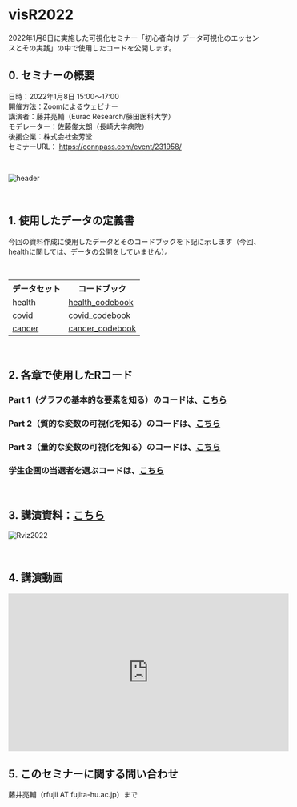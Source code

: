 # visR2022
2022年1月8日に実施した可視化セミナー「初心者向け データ可視化のエッセンスとその実践」の中で使用したコードを公開します。

## 0. セミナーの概要
日時：2022年1月8日 15:00〜17:00 <br>
開催方法：Zoomによるウェビナー　<br>
講演者：藤井亮輔（Eurac Research/藤田医科大学）　<br>
モデレーター：佐藤俊太朗（長崎大学病院）<br>
後援企業：株式会社金芳堂<br>
セミナーURL： https://connpass.com/event/231958/ <br>

<br>

![header](https://user-images.githubusercontent.com/19466700/147861789-7ccdc0f4-fc42-414d-b38d-150593b34643.jpg)

<br>

## 1. 使用したデータの定義書

今回の資料作成に使用したデータとそのコードブックを下記に示します（今回、healthに関しては、データの公開をしていません）。 

<br>

 <table>
    <tr>
      <th>データセット</th>
      <th>コードブック</th>
    </tr>
    <tr>
      <td>health</td>
      <td><a href="https://drive.google.com/file/d/1JEFA35pdAa-dzv3f6-JLZSXQV4v5JxH-/view?usp=sharing">health_codebook</a></td>
    </tr>
    <tr>
      <td><a href="https://drive.google.com/file/d/1CWg8bcHdh_Xu3qp3Gkh3jSRxfKHuw92S/view?usp=sharing">covid</a></td>
      <td><a href="https://drive.google.com/file/d/1hOA_LFmiK3gIaUVHuKT6cQzs0AKTV9wn/view?usp=sharing">covid_codebook</a></td>
    </tr>
    <tr>
      <td><a href="https://drive.google.com/file/d/1ZSgoiJlia6cs0pQ-1NbRVrBHlnfl-Ewq/view?usp=sharing">cancer</a></td>
      <td><a href="https://drive.google.com/file/d/1FiRa0I7th285X6k20EIVP3uT4f8FoWaQ/view?usp=sharing">cancer_codebook</a></td>
    </tr>
  </table>

<br>

## 2. 各章で使用したRコード
### Part 1（グラフの基本的な要素を知る）のコードは、<a href="https://github.com/fujichaaan/visR2022/blob/main/Part1_github.R">こちら</a><br>
### Part 2（質的な変数の可視化を知る）のコードは、<a href="https://github.com/fujichaaan/visR2022/blob/main/Part2_github.R">こちら</a><br>
### Part 3（量的な変数の可視化を知る）のコードは、<a href="https://github.com/fujichaaan/visR2022/blob/main/Part3_github.R">こちら</a>
### 学生企画の当選者を選ぶコードは、<a href="https://github.com/fujichaaan/visR2022/blob/main/Selection_winners.R">こちら</a>

<br>

## 3. 講演資料：<a href="https://drive.google.com/file/d/1f5wn75lcxIV8zNuImt9uTczOC5eApkYe/view?usp=sharing">こちら</a><br>
![Rviz2022](https://user-images.githubusercontent.com/19466700/167881371-f1b144be-1932-4c97-8b3c-6b1179858e75.jpg)

<br>

## 4. 講演動画

<iframe width="560" height="315" src="https://www.youtube.com/embed/rtrVv5ZGgWA" title="YouTube video player" frameborder="0" allow="accelerometer; autoplay; clipboard-write; encrypted-media; gyroscope; picture-in-picture; web-share" allowfullscreen></iframe>

## 5. このセミナーに関する問い合わせ
藤井亮輔（rfujii AT fujita-hu.ac.jp）まで
